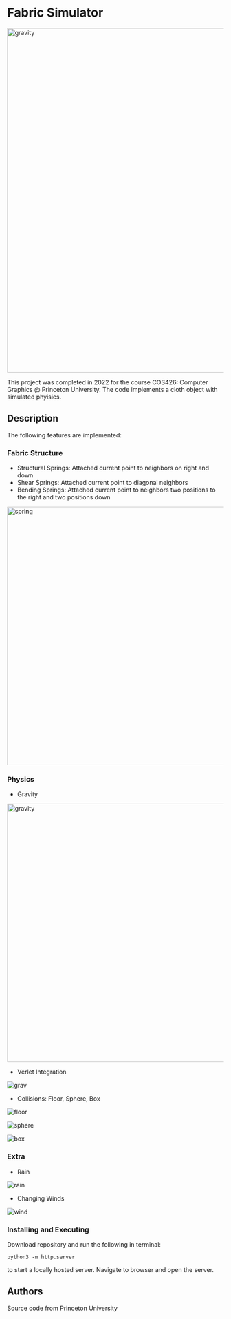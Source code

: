 # Fabric Simulator

<img width="800" alt="gravity" src="https://github.com/lauren-e-gardner/Fabric_Simulator/assets/157167532/482596e9-c3fc-4c78-b73e-8196bd2bb7fd">

This project was completed in 2022 for the course COS426: Computer Graphics @ Princeton University. The code implements a cloth object with simulated phyisics.

## Description

The following features are implemented:
### Fabric Structure
* Structural Springs: Attached current point to neighbors on right and down
* Shear Springs: Attached current point to diagonal neighbors
* Bending Springs: Attached current point to neighbors two positions to the right and two positions down

<img width="600" alt="spring" src="https://github.com/lauren-e-gardner/Fabric_Simulator/assets/157167532/ac1cebab-0a20-429c-b8a2-d89eb2804252">

### Physics
* Gravity

<img width="600" alt="gravity" src="https://github.com/lauren-e-gardner/Fabric_Simulator/assets/157167532/02ffbe40-8347-4f95-9de1-5fe28da9ea5f">

* Verlet Integration

![grav](https://github.com/lauren-e-gardner/Fabric_Simulator/assets/157167532/539702bc-1c1f-4bbb-9346-98ffd286d487)

* Collisions: Floor, Sphere, Box

![floor](https://github.com/lauren-e-gardner/Fabric_Simulator/assets/157167532/41fd8cf0-135e-42fc-8f1e-1abf523eaa83)

![sphere](https://github.com/lauren-e-gardner/Fabric_Simulator/assets/157167532/7f4d744c-e0af-40be-9c23-6db3392835b4)

![box](https://github.com/lauren-e-gardner/Fabric_Simulator/assets/157167532/a5f7bc96-2fa9-4027-b797-6c3216168962)



### Extra
* Rain

![rain](https://github.com/lauren-e-gardner/Fabric_Simulator/assets/157167532/aff6ea74-f1e6-481d-8644-0be5b9200a43)

* Changing Winds

![wind](https://github.com/lauren-e-gardner/Fabric_Simulator/assets/157167532/727ded32-7e05-43b7-ae56-e479321b2e68)


### Installing and Executing

Download repository and run the following in terminal:
```
python3 -m http.server
```
to start a locally hosted server. Navigate to browser and open the server.

## Authors

Source code from Princeton University
